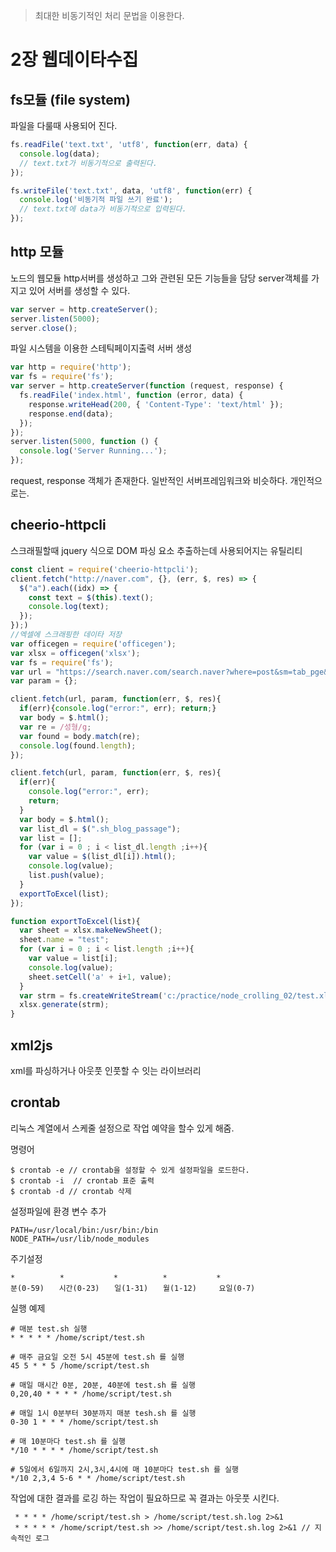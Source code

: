 >최대한 비동기적인 처리 문법을 이용한다.

# 2장 웹데이타수집

## fs모듈 (file system)
파일을 다룰때 사용되어 진다.

```js
fs.readFile('text.txt', 'utf8', function(err, data) {
  console.log(data);
  // text.txt가 비동기적으로 출력된다.
});

fs.writeFile('text.txt', data, 'utf8', function(err) {
  console.log('비동기적 파일 쓰기 완료');
  // text.txt에 data가 비동기적으로 입력된다.
});
```

## http 모듈
노드의 웹모듈 http서버를 생성하고 그와 관련된 모든 기능들을 담당
server객체를 가지고 있어 서버를 생성할 수 있다.
```js
var server = http.createServer();
server.listen(5000);
server.close();
```
파일 시스템을 이용한 스테틱페이지출력 서버 생성
```js
var http = require('http');
var fs = require('fs');
var server = http.createServer(function (request, response) {
  fs.readFile('index.html', function (error, data) {
    response.writeHead(200, { 'Content-Type': 'text/html' });
    response.end(data);
  });
});
server.listen(5000, function () {
  console.log('Server Running...');
});
```
request, response 객체가 존재한다. 일반적인 서버프레임워크와 비슷하다. 개인적으로는.

## cheerio-httpcli
스크래필할때 jquery 식으로 DOM 파싱 요소 추출하는데 사용되어지는 유틸리티
```js
const client = require('cheerio-httpcli');
client.fetch("http://naver.com", {}, (err, $, res) => {
  $("a").each((idx) => {
    const text = $(this).text();
    console.log(text);
  });
});)
//엑셀에 스크래핑한 데이타 저장
var officegen = require('officegen');
var xlsx = officegen('xlsx');
var fs = require('fs');
var url = "https://search.naver.com/search.naver?where=post&sm=tab_pge&query=%EC%84%B1%ED%98%95%EC%99%B8%EA%B3%BC&st=sim&date_option=0&date_from=&date_to=&dup_remove=1&post_blogurl=&post_blogurl_without=&srchby=all&nso=&ie=utf8&start=1";
var param = {};

client.fetch(url, param, function(err, $, res){
  if(err){console.log("error:", err); return;}
  var body = $.html();
  var re = /성형/g;
  var found = body.match(re);
  console.log(found.length);
});

client.fetch(url, param, function(err, $, res){
  if(err){
    console.log("error:", err);
    return;
  }
  var body = $.html();
  var list_dl = $(".sh_blog_passage");
  var list = [];
  for (var i = 0 ; i < list_dl.length ;i++){
    var value = $(list_dl[i]).html();
    console.log(value);
    list.push(value);
  }
  exportToExcel(list);
});

function exportToExcel(list){
  var sheet = xlsx.makeNewSheet();
  sheet.name = "test";
  for (var i = 0 ; i < list.length ;i++){
    var value = list[i];
    console.log(value);
    sheet.setCell('a' + i+1, value);
  }
  var strm = fs.createWriteStream('c:/practice/node_crolling_02/test.xlsx');
  xlsx.generate(strm);
}
```

## xml2js
xml를 파싱하거나 아웃풋 인풋할 수 잇는 라이브러리

## crontab
리눅스 계열에서 스케줄 설정으로 작업 예약을 할수 있게 해줌.

명령어
```
$ crontab -e // crontab을 설정할 수 있게 설정파일을 로드한다.
$ crontab -i  // crontab 표준 출력
$ crontab -d // crontab 삭제
```
설정파일에 환경 변수 추가
```
PATH=/usr/local/bin:/usr/bin:/bin
NODE_PATH=/usr/lib/node_modules
```
주기설정
```
*          *           *          *           *
분(0-59)　　시간(0-23)　　일(1-31)　　월(1-12)　　　요일(0-7)
```
실행 예제
```
# 매분 test.sh 실행
* * * * * /home/script/test.sh

# 매주 금요일 오전 5시 45분에 test.sh 를 실행
45 5 * * 5 /home/script/test.sh

# 매일 매시간 0분, 20분, 40분에 test.sh 를 실행
0,20,40 * * * * /home/script/test.sh

# 매일 1시 0분부터 30분까지 매분 tesh.sh 를 실행
0-30 1 * * * /home/script/test.sh

# 매 10분마다 test.sh 를 실행
*/10 * * * * /home/script/test.sh

# 5일에서 6일까지 2시,3시,4시에 매 10분마다 test.sh 를 실행
*/10 2,3,4 5-6 * * /home/script/test.sh
```
작업에 대한 결과를 로깅 하는 작업이 필요하므로 꼭 결과는 아웃풋 시킨다.
```
 * * * * /home/script/test.sh > /home/script/test.sh.log 2>&1
 * * * * * /home/script/test.sh >> /home/script/test.sh.log 2>&1 // 지속적인 로그
```